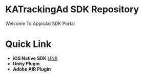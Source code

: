 # KATrackingAd SDK Repository
Welcome To AppicAd SDK Portal

# Quick Link
* **iOS Native SDK** [LINK](https://github.com/KATracking/KATrackingAd/tree/master/KATrackingAd_iOS)
* **Unity Plugin** 
* **Adobe AIR Plugin** 
